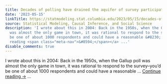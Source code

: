 ```yaml
---
title: Decades of polling have drained the aquifer of survey participation.
date: '2023-05-15'
linkTitle: https://statmodeling.stat.columbia.edu/2023/05/15/decades-of-polling-have-drained-the-aquifer-of-survey-participation/
source: Statistical Modeling, Causal Inference, and Social Science
description: 'I wrote about this in 2004: Back in the 1950s, when the Gallup poll
  was almost the only game in town, it was rational to respond to the survey&#8211;you&#8217;d
  be one of about 1000 respondents and could have a reasonable &#8230; <a href="https://statmodeling.stat.columbia.edu/2023/05/15/decades-of-polling-have-drained-the-aquifer-of-survey-participation/">Continue
  reading <span class="meta-nav">&#8594;</span></a> ...'
disable_comments: true
---
```

I wrote about this in 2004: Back in the 1950s, when the Gallup poll was almost the only game in town, it was rational to respond to the survey&#8211;you&#8217;d be one of about 1000 respondents and could have a reasonable &#8230; <a href="https://statmodeling.stat.columbia.edu/2023/05/15/decades-of-polling-have-drained-the-aquifer-of-survey-participation/">Continue reading <span class="meta-nav">&#8594;</span></a> ...
